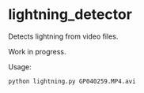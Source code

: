 # lightning_detector

Detects lightning from video files.

Work in progress.

Usage: 
```bash
python lightning.py GP040259.MP4.avi
```